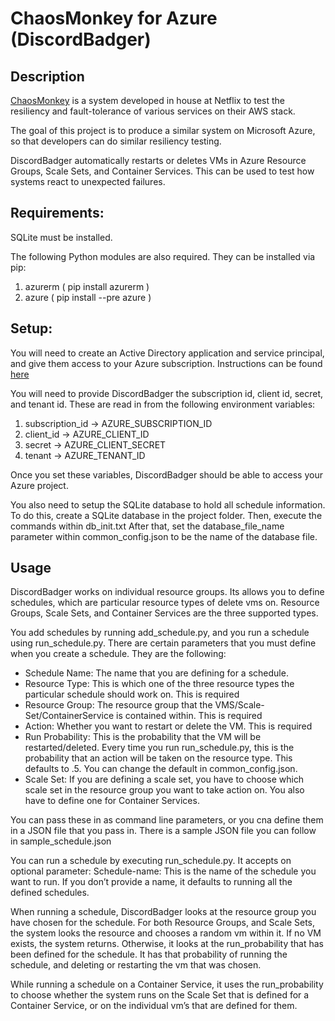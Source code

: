 # ChaosMonkey for Azure (DiscordBadger)

## Description
[ChaosMonkey](https://github.com/Netflix/chaosmonkey) is a system developed in house at Netflix to test the resiliency and fault-tolerance of various services on their AWS stack. 

The goal of this project is to produce a similar system on Microsoft Azure, so that developers can do similar resiliency testing.

DiscordBadger automatically restarts or deletes VMs in Azure Resource Groups, Scale Sets, and Container Services. This can be used to test how systems react to unexpected failures.

## Requirements:
SQLite must be installed.

The following Python modules are also required. They can be installed via pip:
1. azurerm ( pip install azurerm )
2. azure ( pip install --pre azure )

## Setup:
You will need to create an Active Directory application and service principal, and give them access to your Azure subscription. Instructions can be found [here](http://azure-sdk-for-python.readthedocs.io/en/latest/quickstart_authentication.html?highlight=ServicePrincipalCredentials)

You will need to provide DiscordBadger the subscription id, client id, secret, and tenant id.
These are read in from the following environment variables:

1. subscription_id -> AZURE_SUBSCRIPTION_ID
2. client_id -> AZURE_CLIENT_ID
3. secret -> AZURE_CLIENT_SECRET
4. tenant -> AZURE_TENANT_ID

Once you set these variables, DiscordBadger should be able to access your Azure project.

You also need to setup the SQLite database to hold all schedule information. To do this, create a SQLite database in the project folder. Then, execute the commands within db_init.txt
After that, set the database_file_name parameter within common_config.json to be the name of the database file.

## Usage
DiscordBadger works on individual resource groups. Its allows you to define schedules, which are particular resource types of delete vms on. Resource Groups, Scale Sets, and Container Services are the three supported types.

You add schedules by running add_schedule.py, and you run a schedule using run_schedule.py. There are certain parameters that you must define when you create a schedule. They are the following:

 * Schedule Name: The name that you are defining for a schedule.
 * Resource Type: This is which one of the three resource types the particular schedule should work on. This is required
 * Resource Group: The resource group that the VMS/Scale-Set/ContainerService is contained within. This is required
 * Action: Whether you want to restart or delete the VM. This is required
 * Run Probability: This is the probability that the VM will be restarted/deleted. Every time you run run_schedule.py, this is the probability that an action will be taken on the resource type. This defaults to .5. You can change the default in common_config.json.
 * Scale Set: If you are defining a scale set, you have to choose which scale set in the resource group you want to take action on. You also have to define one for Container Services.

 You can pass these in as command line parameters, or you cna define them in a JSON file that you pass in. There is a sample JSON file you can follow in sample_schedule.json

 You can run a schedule by executing run_schedule.py. It accepts on optional parameter:
 Schedule-name: This is the name of the schedule you want to run. If you don’t provide a name, it defaults to running all the defined schedules.

 When running a schedule, DiscordBadger looks at the resource group you have chosen for the schedule. For both Resource Groups, and Scale Sets, the system looks the resource and chooses a random vm within it. If no VM exists, the system returns. Otherwise, it looks at the run_probability that has been defined for the schedule. It has that probability of running the schedule, and deleting or restarting the vm that was chosen.

 While running a schedule on a Container Service, it uses the run_probability to choose whether the system runs on the Scale Set that is defined for a Container Service, or on the individual vm’s that are defined for them.
